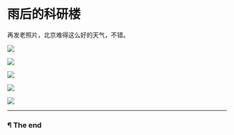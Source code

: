 # 雨后的科研楼

再发老照片，北京难得这么好的天气，不错。

![](https://raw.githubusercontent.com/d0u9/blog/master/pics/2015-B/2015-08-15/Image00001.jpg)

![](https://raw.githubusercontent.com/d0u9/blog/master/pics/2015-B/2015-08-15/Image00002.jpg)

![](http://7xis48.com1.z0.glb.clouddn.com/wp/album/yuhou/Image00003.jpg)

![](http://7xis48.com1.z0.glb.clouddn.com/wp/album/yuhou/Image00004.jpg)

![](http://7xis48.com1.z0.glb.clouddn.com/wp/album/yuhou/Image00005.jpg)

---

### ¶ The end
